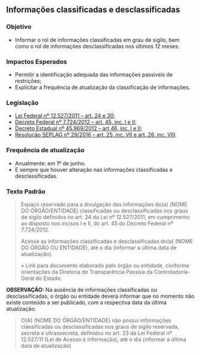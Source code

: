 ## Informações classificadas e desclassificadas

### Objetivo
-	Informar o rol de informações classificadas em grau de sigilo, bem como o rol de informações desclassificadas nos últimos 12 meses.

### Impactos Esperados
-	Permitir a identificação adequada das informações passíveis de restrições;
- Explicitar a frequência de atualização da classificação de informações.

### Legislação
-	[Lei Federal nº 12.527/2011 – art. 24 e 30](http://www.planalto.gov.br/ccivil_03/_ato2011-2014/2011/lei/l12527.htm#art24);
-	[Decreto Federal nº 7.724/2012 – art. 45, inc. I e II](http://www.planalto.gov.br/ccivil_03/_ato2011-2014/2012/decreto/d7724.htm#art45);
-	[Decreto Estadual nº 45.969/2012 – art 46, inc. I e II](https://www.almg.gov.br/consulte/legislacao/completa/completa.html?tipo=DEC&num=45969&ano=2012);
-	[Resolução SEPLAG nº 29/2016 – art. 25, inc. VII e art. 26, inc. VIII](http://www.planejamento.mg.gov.br/sites/default/files/documentos/resolucao_sitios_seplag_29_de_05_07_2016_1.pdf).

### Frequência de atualização
-	Anualmente: em 1º de junho.
-	E sempre que houver alteração nas informações classificadas e desclassificadas.

### Texto Padrão

> Espaço reservado para a divulgação das informações do(a) (NOME DO ÓRGÃO/ENTIDADE) classificadas ou desclassificadas nos graus de sigilo definidos no art. 24 da Lei nº 12.527/2011, em cumprimento ao disposto nos incisos I e II, do art. 45 do Decreto Federal nº 7.724/2012.
> 
> Acesse as informações classificadas e desclassificadas do(a) (NOME DO ÓRGÃO OU ENTIDADE), até o dia (informar a última data de atualização).
> 
> •	Link para documento elaborado pelo órgão ou entidade, conforme orientações da Diretoria de Transparência Passiva da Controladoria-Geral do Estado.
>

**OBSERVAÇÃO:** Na ausência de informações classificadas ou desclassificadas, o órgão ou entidade deverá informar que no momento não existe conteúdo a ser publicado, com a respectiva data da última atualização:

> O(A) (NOME DO ÓRGÃO/ENTIDADE) não possui informações classificadas ou desclassificadas nos graus de sigilo reservada, secreta e ultrassecreta, definidos no art. 23 da Lei Federal nº 12.527/11 (Lei de Acesso à Informação), até o dia (informar a última data de atualização)
> 

 
